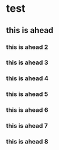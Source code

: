 # test
## this is ahead
### this is ahead 2
### this is ahead 3
### this is ahead 4
### this is ahead 5
### this is ahead 6
### this is ahead 7
### this is ahead 8
